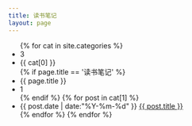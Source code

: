 ```yaml
---
title: 读书笔记
layout: page
---
```


<ul class="listing2">
{% for cat in site.categories %}
        <li class="listing-seperator" id="3">3</li>
        <li class="listing-seperator" id="{{ cat[0] }}">{{ cat[0] }}</li>
        {% if page.title == '读书笔记' %}
        <li class="listing-seperator" id="{{ page.title }}">{{ page.title }}</li>
        <li class="listing-seperator" id="1">1</li>
        {% endif %}
        {% for post in cat[1] %}
            <li class="listing-item">
            <time datetime="{{ post.date | date:"%Y-%m-%d" }}">{{ post.date | date:"%Y-%m-%d" }}</time>
            <a href="{{ post.url }}" title="{{ post.title }}">{{ post.title }}</a>
        </li>
        {% endfor %}
{% endfor %}
</ul>

<script src="/media/js/jquery.tagcloud.js" type="text/javascript" charset="utf-8"></script> 
<script language="javascript">
$.fn.tagcloud.defaults = {
    size: {start: 1, end: 1, unit: 'em'},
      color: {start: '#f8e0e6', end: '#ff3333'}
};

$(function () {
    $('#tag_cloud a').tagcloud();
});
</script>
